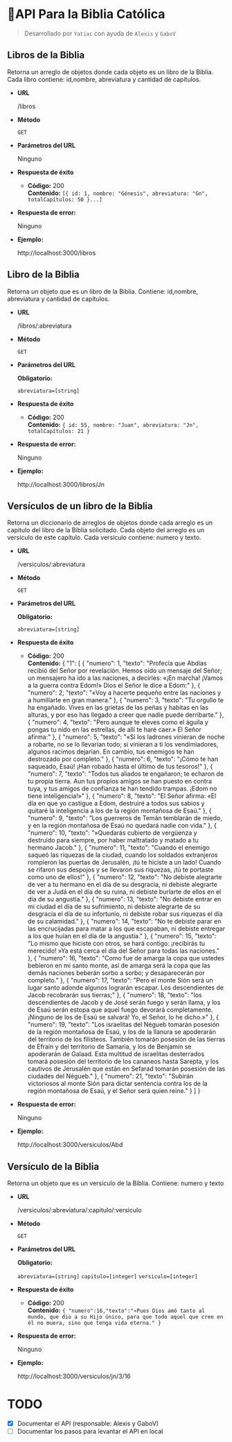 # 📕API Para la Biblia Católica
> Desarrollado por `Yatiac` con ayuda de `Alexis` y `GaboV`

**Libros de la Biblia**
----
  Retorna un arreglo de objetos donde cada objeto es un libro de la Biblia. Cada libro contiene: id,nombre, abreviatura y cantidad de capítulos.

* **URL**

  /libros

* **Método**

  `GET`

* **Parámetros del URL**

  Ninguno

* **Respuesta de éxito**

  * **Código:** 200 <br />
    **Contenido:** `[{ id: 1, nombre: "Génesis", abreviatura: "Gn", totalCapítulos: 50 }...]`

* **Respuesta de error:**

  Ninguno

* **Ejemplo:**

   http://localhost:3000/libros


**Libro de la Biblia**
----
  Retorna un objeto que es un libro de la Biblia. Contiene: id,nombre, abreviatura y cantidad de capítulos.

* **URL**

  /libros/:abreviatura

* **Método**

  `GET`

* **Parámetros del URL**

  **Obligatorio:**

  `abreviatura=[string]`

* **Respuesta de éxito**

  * **Código:** 200 <br />
    **Contenido:** `{ id: 55, nombre: "Juan", abreviatura: "Jn", totalCapítulos: 21 }`

* **Respuesta de error:**

  Ninguno

* **Ejemplo:**

   http://localhost:3000/libros/Jn

**Versículos de un libro de la Biblia**
----
   Retorna un diccionario de arreglos de objetos donde cada arreglo es un capítulo del libro de la Biblia solicitado. Cada objeto del arreglo es un versículo de este capítulo. Cada versículo contiene: numero y texto.

* **URL**

  /versiculos/:abreviatura

* **Método**

  `GET`

* **Parámetros del URL**

  **Obligatorio:**

  `abreviatura=[string]`

* **Respuesta de éxito**

  * **Código:** 200 <br />
    **Contenido:** 
        {
        "1": [
            {
                "numero": 1,
                "texto": "Profecía que Abdías recibió del Señor por revelación. Hemos oído un mensaje del Señor; un mensajero ha ido a las naciones, a decirles: «¡En marcha! ¡Vamos a la guerra contra Edom!» Dios el Señor le dice a Edom:"
            },
            {
                "numero": 2,
                "texto": "«Voy a hacerte pequeño entre las naciones y a humillarte en gran manera."
            },
            {
                "numero": 3,
                "texto": "Tu orgullo te ha engañado. Vives en las grietas de las peñas y habitas en las alturas, y por eso has llegado a creer que nadie puede derribarte."
            },
            {
                "numero": 4,
                "texto": "Pero aunque te eleves como el águila y pongas tu nido en las estrellas, de allí te haré caer.» El Señor afirma:"
            },
            {
                "numero": 5,
                "texto": "«Si los ladrones vinieran de noche a robarte, no se lo llevarían todo; si vinieran a ti los vendimiadores, algunos racimos dejarían. En cambio, tus enemigos te han destrozado por completo."
            },
            {
                "numero": 6,
                "texto": "¡Cómo te han saqueado, Esaú! ¡Han robado hasta el último de tus tesoros!"
            },
            {
                "numero": 7,
                "texto": "Todos tus aliados te engañaron; te echaron de tu propia tierra. Aun tus propios amigos se han puesto en contra tuya, y tus amigos de confianza te han tendido trampas. ¡Edom no tiene inteligencia!»"
            },
            {
                "numero": 8,
                "texto": "El Señor afirma: «El día en que yo castigue a Edom, destruiré a todos sus sabios y quitaré la inteligencia a los de la región montañosa de Esaú."
            },
            {
                "numero": 9,
                "texto": "Los guerreros de Temán temblarán de miedo, y en la región montañosa de Esaú no quedará nadie con vida."
            },
            {
                "numero": 10,
                "texto": "»Quedarás cubierto de vergüenza y destruido para siempre, por haber maltratado y matado a tu hermano Jacob."
            },
            {
                "numero": 11,
                "texto": "Cuando el enemigo saqueó las riquezas de la ciudad, cuando los soldados extranjeros rompieron las puertas de Jerusalén, ¡tú te hiciste a un lado! Cuando se rifaron sus despojos y se llevaron sus riquezas, ¡tú te portaste como uno de ellos!"
            },
            {
                "numero": 12,
                "texto": "No debiste alegrarte de ver a tu hermano en el día de su desgracia, ni debiste alegrarte de ver a Judá en el día de su ruina, ni debiste burlarte de ellos en el día de su angustia."
            },
            {
                "numero": 13,
                "texto": "No debiste entrar en mi ciudad el día de su sufrimiento, ni debiste alegrarte de su desgracia el día de su infortunio, ni debiste robar sus riquezas el día de su calamidad."
            },
            {
                "numero": 14,
                "texto": "No te debiste parar en las encrucijadas para matar a los que escapaban, ni debiste entregar a los que huían en el día de la angustia."
            },
            {
                "numero": 15,
                "texto": "Lo mismo que hiciste con otros, se hará contigo: ¡recibirás tu merecido! »Ya está cerca el día del Señor para todas las naciones."
            },
            {
                "numero": 16,
                "texto": "Como fue de amarga la copa que ustedes bebieron en mi santo monte, así de amarga será la copa que las demás naciones beberán sorbo a sorbo; y desaparecerán por completo."
            },
            {
                "numero": 17,
                "texto": "Pero el monte Sión será un lugar santo adonde algunos lograrán escapar. Los descendientes de Jacob recobrarán sus tierras;"
            },
            {
                "numero": 18,
                "texto": "los descendientes de Jacob y de José serán fuego y serán llama, y los de Esaú serán estopa que aquel fuego devorará completamente. ¡Ninguno de los de Esaú se salvará! Yo, el Señor, lo he dicho.»"
            },
            {
                "numero": 19,
                "texto": "Los israelitas del Négueb tomarán posesión de la región montañosa de Esaú, y los de la llanura se apoderarán del territorio de los filisteos. También tomarán posesión de las tierras de Efraín y del territorio de Samaria, y los de Benjamín se apoderarán de Galaad. Esta multitud de israelitas desterrados tomará posesión del territorio de los cananeos hasta Sarepta, y los cautivos de Jerusalén que están en Sefarad tomarán posesión de las ciudades del Négueb."
            },
            {
                "numero": 21,
                "texto": "Subirán victoriosos al monte Sión para dictar sentencia contra los de la región montañosa de Esaú, y el Señor será quien reine."
            }
        ]
    }

* **Respuesta de error:**

  Ninguno

* **Ejemplo:**

   http://localhost:3000/versiculos/Abd







  

**Versículo de la Biblia**
----
  Retorna un objeto que es un versículo de la Biblia. Contiene: numero y texto

* **URL**

  /versiculos/:abreviatura/:capitulo/:versiculo

* **Método**

  `GET`

* **Parámetros del URL**

  **Obligatorio:**

  `abreviatura=[string]`
  `capitulo=[integer]`
  `versiculo=[integer]`

* **Respuesta de éxito**

  * **Código:** 200 <br />
    **Contenido:** `{ "numero":16,"texto":"»Pues Dios amó tanto al mundo, que dio a su Hijo único, para que todo aquel que cree en él no muera, sino que tenga vida eterna." }`

* **Respuesta de error:**

  Ninguno

* **Ejemplo:**

   http://localhost:3000/versiculos/jn/3/16
   
# TODO
- [x] Documentar el API (responsable: Alexis y GaboV)
- [ ] Documentar los pasos para levantar el API en local
